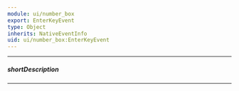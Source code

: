```yaml
---
module: ui/number_box
export: EnterKeyEvent
type: Object
inherits: NativeEventInfo
uid: ui/number_box:EnterKeyEvent
---
```

---
##### shortDescription
<!-- Description goes here -->

---
<!-- Description goes here -->